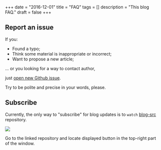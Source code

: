 +++
date = "2016-12-01"
title = "FAQ"
tags = []
description = "This blog FAQ."
draft = false
+++

## Report an issue

If you:

* Found a typo;
* Think some material is inappropriate or incorrect;
* Want to propose a new article;

... or you looking for a way to contact author,

just [open new Github issue](https://github.com/Quasilyte/blog-src/issues/new).

Try to be polite and precise in your words, please.

## Subscribe

Currently, the only way to "subscribe" for blog updates is to `watch`
[blog-src](https://github.com/Quasilyte/blog-src) repository.

<img src="/blog/img/github_watch.png">

Go to the linked repository and locate displayed button in the top-right
part of the window.
